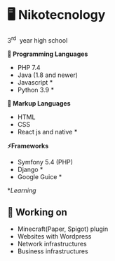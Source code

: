 # 🖥️ Nikotecnology

3<sup>rd</sup> &nbsp;year high school

**🌱 Programming Languages**
 - PHP 7.4
 - Java (1.8 and newer)
 - Javascript *
 - Python 3.9 *
 
**🌅 Markup Languages**
 - HTML
 - CSS
 - React js and native *
 
**⚡Frameworks**
 - Symfony 5.4 (PHP)
 - Django *
 - Google Guice *


**Learning*

## 🔭 Working on
-	Minecraft(Paper, Spigot) plugin
-	Websites with Wordpress
-	Network infrastructures
-	Business infrastructures
